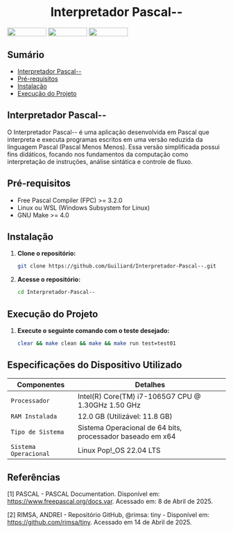 <h1 align="center">Interpretador Pascal--</h1>

<div style="display: inline-block;">
<img align="center" height="20px" width="90px" src="https://img.shields.io/badge/Pascal-%233880C4.svg?style=for-the-badge&logo=pascal&logoColor=white"/> 
<img align="center" height="20px" width="90px" src="https://img.shields.io/badge/Made%20for-VSCode-1f425f.svg"/> 
<img align="center" height="20px" width="90px" src="https://img.shields.io/badge/Contributions-welcome-brightgreen.svg?style=flat"/>
</div>
<br>

## Sumário

- [Interpretador Pascal--](#interpretador-pascal--)
- [Pré-requisitos](#pré-requisitos)
- [Instalação](#instalação)
- [Execução do Projeto](#execução-do-projeto)

## Interpretador Pascal--

O Interpretador Pascal-- é uma aplicação desenvolvida em Pascal que interpreta e executa programas escritos em uma versão reduzida da linguagem Pascal (Pascal Menos Menos). Essa versão simplificada possui fins didáticos, focando nos fundamentos da computação como interpretação de instruções, análise sintática e controle de fluxo.

## Pré-requisitos

- Free Pascal Compiler (FPC) >= 3.2.0
- Linux ou WSL (Windows Subsystem for Linux)
- GNU Make >= 4.0

## Instalação

1. **Clone o repositório:**
    ```bash
    git clone https://github.com/Guiliard/Interpretador-Pascal--.git
    ```

2. **Acesse o repositório:**
    ```bash
    cd Interpretador-Pascal--
    ```

## Execução do Projeto

1. **Execute o seguinte comando com o teste desejado:**
   
    ```bash
    clear && make clean && make && make run test=test01
    ```

## Especificações do Dispositivo Utilizado

| Componentes            | Detalhes                                                                                         |
| -----------------------| -----------------------------------------------------------------------------------------------  |
|  `Processador`         | Intel(R) Core(TM) i7-1065G7 CPU @ 1.30GHz   1.50 GHz                                             |
|  `RAM Instalada`       | 12.0 GB (Utilizável: 11.8 GB)                                                                    |
|  `Tipo de Sistema`     | Sistema Operacional de 64 bits, processador baseado em x64                                       |
|  `Sistema Operacional` | Linux Pop!_OS 22.04 LTS                                                                          |

## Referências

[1] PASCAL - PASCAL Documentation. Disponível em: <https://www.freepascal.org/docs.var>. Acessado em: 8 de Abril de 2025.

[2] RIMSA, ANDREI - Repositório GitHub, @rimsa: tiny - Disponível em: https://github.com/rimsa/tiny. Acessado em 14 de Abril de 2025.
